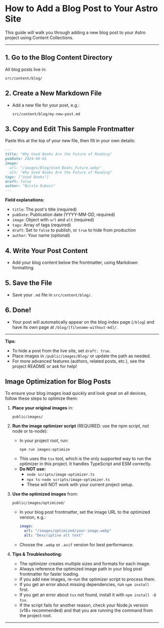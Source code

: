 # How to Add a Blog Post to Your Astro Site

This guide will walk you through adding a new blog post to your Astro project using Content Collections.

---

## 1. Go to the Blog Content Directory

All blog posts live in:
```
src/content/blog/
```

## 2. Create a New Markdown File

- Add a new file for your post, e.g.:
  ```
  src/content/blog/my-new-post.md
  ```

## 3. Copy and Edit This Sample Frontmatter

Paste this at the top of your new file, then fill in your own details:

```markdown
---
title: "Why Used Books Are the Future of Reading"
pubDate: 2024-06-01
image:
  url: "/images/Blog/Used_Books_Future.webp"
  alt: "Why Used Books Are the Future of Reading"
tags: ["Used Books"]
draft: false
author: "Nicole Dubois"
---
```

**Field explanations:**
- `title`: The post's title (required)
- `pubDate`: Publication date (YYYY-MM-DD, required)
- `image`: Object with `url` and `alt` (required)
- `tags`: Array of tags (required)
- `draft`: Set to `false` to publish, or `true` to hide from production
- `author`: Your name (optional)

## 4. Write Your Post Content

- Add your blog content below the frontmatter, using Markdown formatting.

## 5. Save the File

- Save your `.md` file in `src/content/blog/`.

## 6. Done!

- Your post will automatically appear on the blog index page (`/blog`) and have its own page at `/blog/[filename-without-md]/`.

---

**Tips:**
- To hide a post from the live site, set `draft: true`.
- Place images in `/public/images/Blog/` or update the path as needed.
- For more advanced features (authors, related posts, etc.), see the project README or ask for help!

## Image Optimization for Blog Posts

To ensure your blog images load quickly and look great on all devices, follow these steps to optimize them:

1. **Place your original images** in:
   ```
   public/images/
   ```

2. **Run the image optimizer script** (REQUIRED: use the npm script, not node or ts-node):
   - In your project root, run:
     ```
     npm run images:optimize
     ```
   - This uses the `tsx` tool, which is the only supported way to run the optimizer in this project. It handles TypeScript and ESM correctly.
   - **Do NOT use:**
     - `node scripts/image-optimizer.ts`
     - `npx ts-node scripts/image-optimizer.ts`
     - These will NOT work with your current project setup.

3. **Use the optimized images** from:
   ```
   public/images/optimized/
   ```
   - In your blog post frontmatter, set the image URL to the optimized version, e.g.:
     ```yaml
     image:
       url: "/images/optimized/your-image.webp"
       alt: "Descriptive alt text"
     ```
   - Choose the `.webp` or `.avif` version for best performance.

4. **Tips & Troubleshooting:**
   - The optimizer creates multiple sizes and formats for each image.
   - Always reference the optimized image path in your blog post frontmatter for faster loading.
   - If you add new images, re-run the optimizer script to process them.
   - If you get an error about missing dependencies, run `npm install` first.
   - If you get an error about `tsx` not found, install it with `npm install -D tsx`.
   - If the script fails for another reason, check your Node.js version (v18+ recommended) and that you are running the command from the project root.

--- 